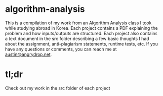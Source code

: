 # algorithm-analysis

This is a compilation of my work from an Algorithm Analysis class I took while studying abroad in Korea. Each project contains a PDF explaining the problem and how inputs/outputs are structured. Each project also contains a text document in the src folder describing a few basic thoughts I had about the assignment, anti-plagiarism statements, runtime tests, etc. If you have any questions or comments, you can reach me at austin@angrydrop.net.

# tl;dr

Check out my work in the src folder of each project
